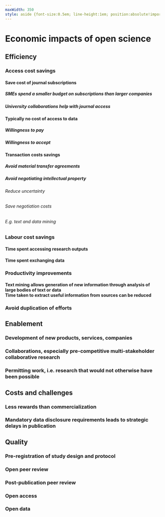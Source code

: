 ```yaml
---
maxWidth: 350
style: aside {font-size:0.5em; line-height:1em; position:absolute!important; top:18em; left:0} g[data-depth="3"] aside {top:10em}
---
```


# Economic impacts of open science

## Efficiency 

### Access cost savings

#### Save cost of journal subscriptions

##### SMEs spend a smaller budget on subscriptions than larger companies

##### University collaborations help with journal access

#### Typically no cost of access to data

##### Willingness to pay

##### Willingness to accept

#### Transaction costs savings

##### Avoid material transfer agreements

##### Avoid negotiating intellectual property

###### Reduce uncertainty

###### Save negotiation costs

###### E.g. text and data mining

### Labour cost savings

#### Time spent accessing research outputs

#### Time spent exchanging data

### Productivity improvements

#### Text mining allows generation of new information through analysis of large bodies of text or data <aside>Time taken to extract useful information from sources can be reduced

### Avoid duplication of efforts

## Enablement

### Development of new products, services, companies

### Collaborations, especially pre-competitive multi-stakeholder collaborative research

### Permitting work, i.e. research that would not otherwise have been possible
  
## Costs and challenges
  
### Less rewards than commercialization
  
### Mandatory data disclosure requirements leads to strategic delays in publication

## Quality
  
### Pre-registration of study design and protocol
  
### Open peer review
  
### Post-publication peer review
  
### Open access
  
### Open data
